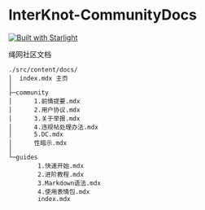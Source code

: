 # InterKnot-CommunityDocs

[![Built with Starlight](https://astro.badg.es/v2/built-with-starlight/tiny.svg)](https://starlight.astro.build)

绳网社区文档

```
./src/content/docs/
│  index.mdx 主页
│  
├─community 
│      1.前情提要.mdx
│      2.用户协议.mdx
│      3.关于举报.mdx
│      4.违规帖处理办法.mdx
│      5.DC.mdx
│      性暗示.mdx
│      
└─guides
        1.快速开始.mdx
        2.进阶教程.mdx
        3.Markdown语法.mdx
        4.使用表情包.mdx
        index.mdx
```

